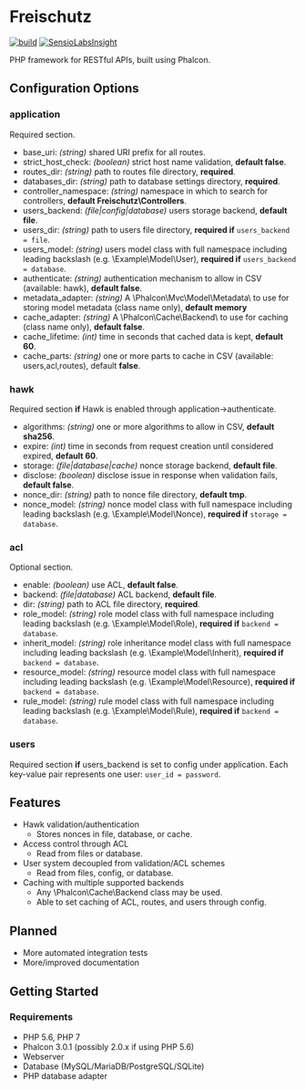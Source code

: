 Freischutz
==========
[![build](https://gitlab.com/tdely/freischutz/badges/master/build.svg)](https://gitlab.com/tdely/freischutz/commits/master)
[![SensioLabsInsight](https://insight.sensiolabs.com/projects/f6cd23de-3b8f-4a48-a2d1-59aeee13f036/mini.png)](https://insight.sensiolabs.com/projects/f6cd23de-3b8f-4a48-a2d1-59aeee13f036)

PHP framework for RESTful APIs, built using Phalcon.

Configuration Options
---------------------

### application
Required section.
* base_uri: _(string)_ shared URI prefix for all routes.
* strict_host_check: _(boolean)_ strict host name validation, **default false**.
* routes_dir: _(string)_ path to routes file directory, **required**.
* databases_dir: _(string)_ path to database settings directory, **required**.
* controller_namespace: _(string)_ namespace in which to search for controllers, **default Freischutz\Controllers**.
* users_backend: _(file|config|database)_ users storage backend, **default file**.
* users_dir: _(string)_ path to users file directory, **required if** `users_backend = file`.
* users_model: _(string)_ users model class with full namespace including leading backslash (e.g. \Example\Model\User), **required if** `users_backend = database`.
* authenticate: _(string)_ authentication mechanism to allow in CSV (available: hawk), **default false**.
* metadata_adapter: _(string)_ A \Phalcon\Mvc\Model\Metadata\ to use for storing model metadata (class name only), **default memory**
* cache_adapter: _(string)_ A \Phalcon\Cache\Backend\ to use for caching (class name only), **default false**.
* cache_lifetime: _(int)_ time in seconds that cached data is kept, **default 60**.
* cache_parts: _(string)_ one or more parts to cache in CSV (available: users,acl,routes), default **false**.

### hawk
Required section **if** Hawk is enabled through application->authenticate.
* algorithms: _(string)_ one or more algorithms to allow in CSV, **default sha256**.
* expire: _(int)_ time in seconds from request creation until considered expired, **default 60**.
* storage: _(file|database|cache)_ nonce storage backend, **default file**.
* disclose: _(boolean)_ disclose issue in response when validation fails, **default false**.
* nonce_dir: _(string)_ path to nonce file directory, **default tmp**.
* nonce_model: _(string)_ nonce model class with full namespace including leading backslash (e.g. \Example\Model\Nonce), **required if** `storage = database`.

### acl
Optional section.
* enable: _(boolean)_ use ACL, **default false**.
* backend: _(file|database)_ ACL backend, **default file**.
* dir: _(string)_ path to ACL file directory, **required**.
* role_model: _(string)_ role model class with full namespace including leading backslash (e.g. \Example\Model\Role), **required if** `backend = database`.
* inherit_model: _(string)_ role inheritance model class with full namespace including leading backslash (e.g. \Example\Model\Inherit), **required if** `backend = database`.
* resource_model: _(string)_ resource model class with full namespace including leading backslash (e.g. \Example\Model\Resource), **required if** `backend = database`.
* rule_model: _(string)_ rule model class with full namespace including leading backslash (e.g. \Example\Model\Rule), **required if** `backend = database`.

### users
Required section **if** users_backend is set to config under application.
Each key-value pair represents one user: `user_id = password`.


Features
--------

* Hawk validation/authentication
  * Stores nonces in file, database, or cache.
* Access control through ACL
  * Read from files or database.
* User system decoupled from validation/ACL schemes
  * Read from files, config, or database.
* Caching with multiple supported backends
  * Any \Phalcon\Cache\Backend class may be used.
  * Able to set caching of ACL, routes, and users through config.


Planned
-------

* More automated integration tests
* More/improved documentation


Getting Started
---------------

### Requirements

* PHP 5.6, PHP 7
* Phalcon 3.0.1 (possibly 2.0.x if using PHP 5.6)
* Webserver
* Database (MySQL/MariaDB/PostgreSQL/SQLite)
* PHP database adapter
